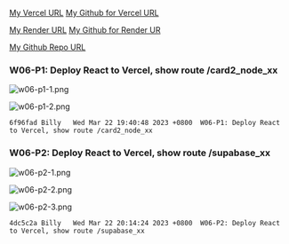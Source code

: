 [My Vercel URL](https://1112-client-2n-card-demo-96.vercel.app)
[My Github for Vercel URL](https://github.com/git-billy/1112-client-2n-card-demo-96)
 
[My Render URL](https://one112-server-card-demo-96.onrender.com/)
[My Github for Render UR](https://github.com/git-billy/1112-server-card-demo-96)
 
[My Github Repo URL](https://github.com/git-billy/1112-wp2-demo-210410196)
 
### W06-P1: Deploy React to Vercel, show route /card2_node_xx
 
![w06-p1-1.png](https://hzllwkixijuoqbropnat.supabase.co/storage/v1/object/public/demo-96/md_img/w06-p1-1.png)
 
![w06-p1-2.png](https://hzllwkixijuoqbropnat.supabase.co/storage/v1/object/public/demo-96/md_img/w06-p1-2.png)
 
```
6f96fad Billy   Wed Mar 22 19:40:48 2023 +0800  W06-P1: Deploy React to Vercel, show route /card2_node_xx
```

### W06-P2: Deploy React to Vercel, show route /supabase_xx
 
![w06-p2-1.png](https://hzllwkixijuoqbropnat.supabase.co/storage/v1/object/public/demo-96/md_img/w06-p2-1.png)
 
![w06-p2-2.png](https://hzllwkixijuoqbropnat.supabase.co/storage/v1/object/public/demo-96/md_img/w06-p2-2.png)
 
![w06-p2-3.png](https://hzllwkixijuoqbropnat.supabase.co/storage/v1/object/public/demo-96/md_img/w06-p2-3.png)

```
4dc5c2a Billy   Wed Mar 22 20:14:24 2023 +0800  W06-P2: Deploy React to Vercel, show route /supabase_xx
```

